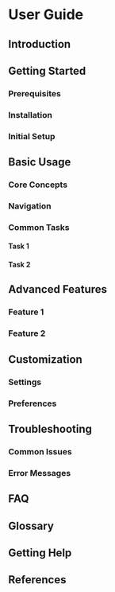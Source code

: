 # User Guide

<!-- AGENT_PLACEHOLDER: Add specific product/feature name -->

## Introduction

<!-- AGENT_PLACEHOLDER: Provide a brief introduction and purpose of this guide -->

## Getting Started

### Prerequisites

<!-- AGENT_PLACEHOLDER: List any prerequisites or requirements -->

### Installation

<!-- AGENT_PLACEHOLDER: Provide installation instructions -->

### Initial Setup

<!-- AGENT_PLACEHOLDER: Describe initial configuration steps -->

## Basic Usage

<!-- AGENT_PLACEHOLDER: Explain basic usage patterns -->

### Core Concepts

<!-- AGENT_PLACEHOLDER: Explain fundamental concepts users need to understand -->

### Navigation

<!-- AGENT_PLACEHOLDER: Describe how to navigate the interface -->

### Common Tasks

<!-- AGENT_PLACEHOLDER: Provide step-by-step instructions for common tasks -->

#### Task 1

<!-- AGENT_PLACEHOLDER: Detail steps for specific task -->

#### Task 2

<!-- AGENT_PLACEHOLDER: Detail steps for specific task -->

## Advanced Features

<!-- AGENT_PLACEHOLDER: Document advanced features and functionality -->

### Feature 1

<!-- AGENT_PLACEHOLDER: Detail specific advanced feature -->

### Feature 2

<!-- AGENT_PLACEHOLDER: Detail specific advanced feature -->

## Customization

<!-- AGENT_PLACEHOLDER: Explain how users can customize or configure the product -->

### Settings

<!-- AGENT_PLACEHOLDER: Document available settings and their effects -->

### Preferences

<!-- AGENT_PLACEHOLDER: Explain user preference options -->

## Troubleshooting

<!-- AGENT_PLACEHOLDER: Provide solutions to common problems -->

### Common Issues

<!-- AGENT_PLACEHOLDER: List common issues and their solutions -->

### Error Messages

<!-- AGENT_PLACEHOLDER: Explain error messages and how to resolve them -->

## FAQ

<!-- AGENT_PLACEHOLDER: List frequently asked questions and answers -->

## Glossary

<!-- AGENT_PLACEHOLDER: Define important terms and concepts -->

## Getting Help

<!-- AGENT_PLACEHOLDER: Explain how users can get additional help -->

## References

<!-- AGENT_PLACEHOLDER: Include any references or related documentation -->